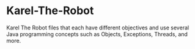 # Karel-The-Robot
Karel The Robot files that each have different objectives and use several Java programming concepts such as Objects, Exceptions, Threads, and more.
